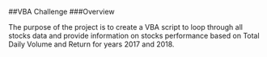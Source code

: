 ##VBA Challenge
###Overview

The purpose of the project is to create a VBA script to loop through all stocks data and provide information on stocks performance based on Total Daily Volume  and Return for years 2017 and 2018. 
